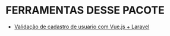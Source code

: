 # FERRAMENTAS DESSE PACOTE

- [Validação de cadastro de usuario com Vue.js + Laravel](https://github.com/marceloteck/components.LaravelVue/tree/main/FormValidation.Register)